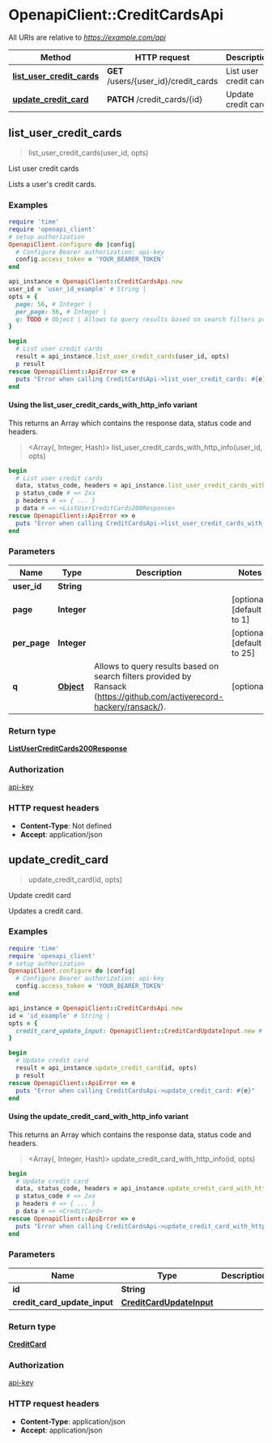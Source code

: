 # OpenapiClient::CreditCardsApi

All URIs are relative to *https://example.com/api*

| Method | HTTP request | Description |
| ------ | ------------ | ----------- |
| [**list_user_credit_cards**](CreditCardsApi.md#list_user_credit_cards) | **GET** /users/{user_id}/credit_cards | List user credit cards |
| [**update_credit_card**](CreditCardsApi.md#update_credit_card) | **PATCH** /credit_cards/{id} | Update credit card |


## list_user_credit_cards

> <ListUserCreditCards200Response> list_user_credit_cards(user_id, opts)

List user credit cards

Lists a user's credit cards.

### Examples

```ruby
require 'time'
require 'openapi_client'
# setup authorization
OpenapiClient.configure do |config|
  # Configure Bearer authorization: api-key
  config.access_token = 'YOUR_BEARER_TOKEN'
end

api_instance = OpenapiClient::CreditCardsApi.new
user_id = 'user_id_example' # String | 
opts = {
  page: 56, # Integer | 
  per_page: 56, # Integer | 
  q: TODO # Object | Allows to query results based on search filters provided by Ransack (https://github.com/activerecord-hackery/ransack/).
}

begin
  # List user credit cards
  result = api_instance.list_user_credit_cards(user_id, opts)
  p result
rescue OpenapiClient::ApiError => e
  puts "Error when calling CreditCardsApi->list_user_credit_cards: #{e}"
end
```

#### Using the list_user_credit_cards_with_http_info variant

This returns an Array which contains the response data, status code and headers.

> <Array(<ListUserCreditCards200Response>, Integer, Hash)> list_user_credit_cards_with_http_info(user_id, opts)

```ruby
begin
  # List user credit cards
  data, status_code, headers = api_instance.list_user_credit_cards_with_http_info(user_id, opts)
  p status_code # => 2xx
  p headers # => { ... }
  p data # => <ListUserCreditCards200Response>
rescue OpenapiClient::ApiError => e
  puts "Error when calling CreditCardsApi->list_user_credit_cards_with_http_info: #{e}"
end
```

### Parameters

| Name | Type | Description | Notes |
| ---- | ---- | ----------- | ----- |
| **user_id** | **String** |  |  |
| **page** | **Integer** |  | [optional][default to 1] |
| **per_page** | **Integer** |  | [optional][default to 25] |
| **q** | [**Object**](.md) | Allows to query results based on search filters provided by Ransack (https://github.com/activerecord-hackery/ransack/). | [optional] |

### Return type

[**ListUserCreditCards200Response**](ListUserCreditCards200Response.md)

### Authorization

[api-key](../README.md#api-key)

### HTTP request headers

- **Content-Type**: Not defined
- **Accept**: application/json


## update_credit_card

> <CreditCard> update_credit_card(id, opts)

Update credit card

Updates a credit card.

### Examples

```ruby
require 'time'
require 'openapi_client'
# setup authorization
OpenapiClient.configure do |config|
  # Configure Bearer authorization: api-key
  config.access_token = 'YOUR_BEARER_TOKEN'
end

api_instance = OpenapiClient::CreditCardsApi.new
id = 'id_example' # String | 
opts = {
  credit_card_update_input: OpenapiClient::CreditCardUpdateInput.new # CreditCardUpdateInput | 
}

begin
  # Update credit card
  result = api_instance.update_credit_card(id, opts)
  p result
rescue OpenapiClient::ApiError => e
  puts "Error when calling CreditCardsApi->update_credit_card: #{e}"
end
```

#### Using the update_credit_card_with_http_info variant

This returns an Array which contains the response data, status code and headers.

> <Array(<CreditCard>, Integer, Hash)> update_credit_card_with_http_info(id, opts)

```ruby
begin
  # Update credit card
  data, status_code, headers = api_instance.update_credit_card_with_http_info(id, opts)
  p status_code # => 2xx
  p headers # => { ... }
  p data # => <CreditCard>
rescue OpenapiClient::ApiError => e
  puts "Error when calling CreditCardsApi->update_credit_card_with_http_info: #{e}"
end
```

### Parameters

| Name | Type | Description | Notes |
| ---- | ---- | ----------- | ----- |
| **id** | **String** |  |  |
| **credit_card_update_input** | [**CreditCardUpdateInput**](CreditCardUpdateInput.md) |  | [optional] |

### Return type

[**CreditCard**](CreditCard.md)

### Authorization

[api-key](../README.md#api-key)

### HTTP request headers

- **Content-Type**: application/json
- **Accept**: application/json


